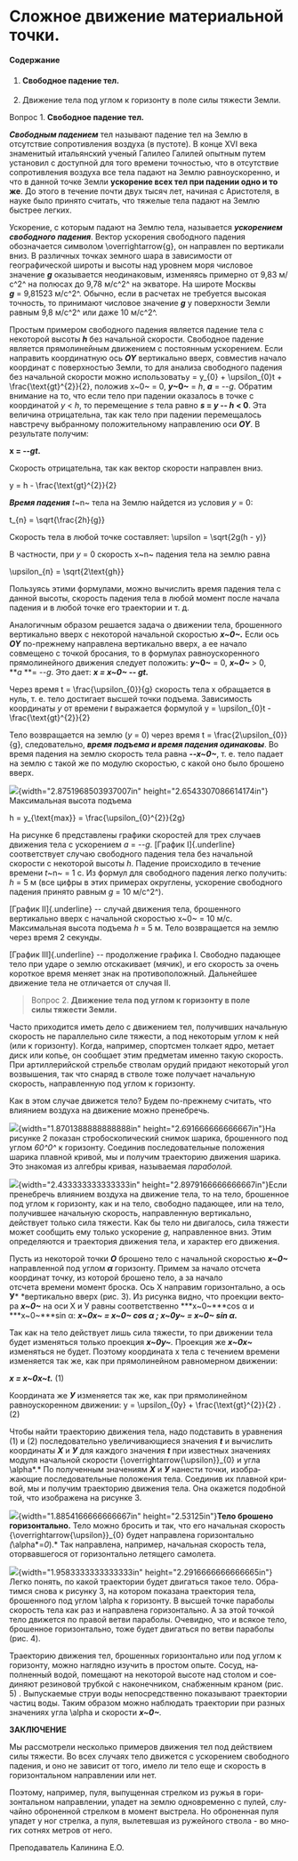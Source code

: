 # Сложное движение материальной точки.

**Содержание**

1.  #### Свободное падение тел.

2.  Движение тела под углом к горизонту в поле силы тяжести Земли.

Вопрос 1. **Свободное падение тел.**

***Свободным падением*** тел называют падение тел на Землю в отсутствие
сопротивления воздуха (в пустоте). В конце XVI века знаменитый
итальянский ученый Галилео Галилей опытным путем установил с доступной
для того времени точностью, что в отсутствие сопротивления воздуха все
тела падают на Землю равноускоренно, и что в данной точке Земли
**ускорение всех тел при падении одно и то же**. До этого в течение
почти двух тысяч лет, начиная с Аристотеля, в науке было принято
считать, что тяжелые тела падают на Землю быстрее легких.

Ускорение, с которым падают на Землю тела, называется ***ускорением
свободного падения***. Вектор ускорения свободного падения обозначается
символом \overrightarrow{g}, он направлен по вертикали вниз. В
различных точках земного шара в зависимости от географической широты и
высоты над уровнем моря числовое значение ***g*** оказывается
неодинаковым, изменяясь примерно от 9,83 м/с^2^ на полюсах до
9,78 м/с^2^ на экваторе. На широте Москвы ***g*** = 9,81523 м/с^2^.
Обычно, если в расчетах не требуется высокая точность, то принимают
числовое значение ***g*** у поверхности Земли равным 9,8 м/с^2^ или даже
10 м/с^2^.

Простым примером свободного падения является падение тела с некоторой
высоты ***h*** без начальной скорости. Свободное падение является
прямолинейным движением с постоянным ускорением. Если направить
координатную ось ***OY*** вертикально вверх, совместив начало координат
с поверхностью Земли, то для анализа свободного падения без начальной
скорости можно
использоватьy = y_{0} + \upsilon_{0}t + \frac{\text{gt}^{2}}{2},
положив х~0~ = 0, ***y*~0~** = *h*, ***a*** = --*g*. Обратим внимание на
то, что если тело при падении оказалось в точке с координатой
*y* \< *h*, то перемещение *s* тела равно ***s* = *y* -- *h* \< 0**. Эта
величина отрицательна, так как тело при падении перемещалось навстречу
выбранному положительному направлению оси ***OY***. В результате
получим:

**х = --*gt*.**

Скорость отрицательна, так как вектор скорости направлен вниз.

y = h - \frac{\text{gt}^{2}}{2}

***Время падения** t*~n~ тела на Землю найдется из условия *y* = 0:

t_{n} = \sqrt{\frac{2h}{g}}

Скорость тела в любой точке составляет: \upsilon = \sqrt{2g(h - y)}

В частности, при *y* = 0 скорость х~n~ падения тела на землю равна

\upsilon_{п} = \sqrt{2\text{gh}}

Пользуясь этими формулами, можно вычислить время падения тела с данной
высоты, скорость падения тела в любой момент после начала падения и в
любой точке его траектории и т. д.

Аналогичным образом решается задача о движении тела, брошенного
вертикально вверх с некоторой начальной скоростью ***х~0~.*** Если ось
***OY*** по-прежнему направлена вертикально вверх, а ее начало совмещено
с точкой бросания, то в формулах равноускоренного прямолинейного
движения следует положить: ***y*~0~** = 0, ***х~0~*** \> 0,
***a* **= --*g*. Это дает: ***х = х~0~ -- *gt*.***

Через время t = \frac{\upsilon_{0}}{g} скорость тела х обращается в
нуль, т. е. тело достигает высшей точки подъема. Зависимость координаты
*y* от времени *t* выражается формулой
y = \upsilon_{0}t - \frac{\text{gt}^{2}}{2}

Тело возвращается на землю (*y* = 0) через время
t = \frac{2\upsilon_{0}}{g}, следовательно, ***время подъема и время
падения одинаковы***. Во время падения на землю скорость тела равна
***--х~0~***, т. е. тело падает на землю с такой же по модулю скоростью,
с какой оно было брошено вверх.

![](vertopal_36d35c54f7124292bff5feb3a59fb3af/media/image35.png){width="2.8751968503937007in"
height="2.6543307086614174in"}Максимальная высота подъема

h = y_{\text{max}} = \frac{\upsilon_{0}^{2}}{2g}

На рисунке 6 представлены графики скоростей для трех случаев движения
тела с ускорением *a* = --*g*. [График I]{.underline} соответствует
случаю свободного падения тела без начальной скорости с некоторой высоты
*h*. Падение происходило в течение времени *t*~n~ = 1 с. Из формул для
свободного падения легко получить: *h* = 5 м (все цифры в этих примерах
округлены, ускорение свободного падения принято равным *g* = 10 м/с^2^).

[График II]{.underline} -- случай движения тела, брошенного вертикально
вверх с начальной скоростью х~0~ = 10 м/с. Максимальная высота подъема
*h* = 5 м. Тело возвращается на землю через время 2 секунды.

[График III]{.underline} -- продолжение графика I. Свободно падающее
тело при ударе о землю отскакивает (мячик), и его скорость за очень
короткое время меняет знак на противоположный. Дальнейшее движение тела
не отличается от случая II.

> Вопрос 2. **Движение тела под углом к горизонту в поле\
> силы тяжести Земли.**

Часто приходится иметь дело с движением тел, получивших началь­ную
скорость не параллельно силе тяжести, а под некоторым углом к ней (или к
горизонту). Когда, на­пример, спортсмен толкает ядро, ме­тает диск или
копье, он сообщает этим предметам именно такую ско­рость. При
артиллерийской стрель­бе стволам орудий придают некото­рый угол
возвышения, так что сна­ряд в стволе тоже получает началь­ную скорость,
направленную под уг­лом к горизонту.

Как в этом случае движется тело? Будем по-прежнему считать, что влиянием
воздуха на движение мож­но пренебречь.

![](vertopal_36d35c54f7124292bff5feb3a59fb3af/media/image36.png){width="1.8701388888888888in"
height="2.691666666666667in"}На рисунке 2 показан стро­боскопический
снимок шарика, бро­шенного под углом *60^0^* к горизонту. Соединив
последовательные поло­жения шарика плавной кривой, мы и получим
траекторию дви­жения шарика. Это знакомая из алгебры кривая, называемая
*пара­болой.*

![](vertopal_36d35c54f7124292bff5feb3a59fb3af/media/image37.png){width="2.433333333333333in"
height="2.8979166666666667in"}Если пренебречь влиянием воз­духа на
движение тела, то на тело, брошенное под углом к горизонту, как и на
тело, свободно падающее, или на тело, получившее начальную скорость,
направленную вертикаль­но, действует только сила тяжести. Как бы тело ни
двигалось, сила тя­жести может сообщить ему только ускорение *g,*
направленное вниз. Этим определяются и траектория движения тела, и
характер его дви­жения.

Пусть из некоторой точки ***О*** брошено тело с начальной скоростью
***х~0~*** направленной под углом ***α*** го­ризонту. Примем за начало
отсчета кοординат точку, из которой бро­шено тело, а за начало
отсчета времени момент броска. Ось Х на­правим горизонтально, а ось
**У­*** *вертикально вверх (рис. 3). Из рисунка видно, что проекции
векто­ра ***х~0~*** на оси Х и У равны соответ­ственно ***х~0~***cos α и
***х~0~***sin α: ***х~0х~ = х~0~ cos α ; х~0у~ = х~0~ sin α.***

Так как на тело действует лишь сила тяжести, то при движении тела будет
изменяться только проек­ция ***х~0у~**.* Проекция же ***х~0х~***
изменяться не будет. Поэтому координата х тела с течением времени
изменяется так же, как при прямолинейном рав­номерном движении:

***х = х~0х~t.*** (1)

Координата же ***У*** изменяется так же, как при прямолинейном
равноускоренном движении: y = \upsilon_{0y} + \frac{\text{gt}^{2}}{2}
. (2)

Чтобы найти траекторию движе­ния тела, надо подставить в урав­нения (1) и
(2) последовательно увеличивающиеся значения ***t*** и вы­числить
координаты ***Х*** и ***У*** для каж­дого значения ***t*** при известных
зна­чениях модуля начальной скорости {\overrightarrow{\upsilon}}_{0} и
угла \alpha*.* По полученным зна­чениям ***Х*** и ***У*** нанести
точки, изобра­жающие последовательные положе­ния тела. Соединив их плавной
кри­вой, мы и получим траекторию дви­жения тела. Она окажется подоб­ной
той, что изображена на ри­сунке 3.

![](vertopal_36d35c54f7124292bff5feb3a59fb3af/media/image38.png){width="1.8854166666666667in"
height="2.53125in"}**Тело брошено горизонтально.** Тело можно бросить и
так, что его начальная скорость {\overrightarrow{\upsilon}}_{0} будет
направ­лена горизонтально *(*\alpha*=*0*).* Так направлена, например,
начальная скорость тела, оторвавшегося от горизонтально летящего
самолета.

![](vertopal_36d35c54f7124292bff5feb3a59fb3af/media/image39.png){width="1.9583333333333333in"
height="2.2916666666666665in"}Легко понять, по какой траектории будет
двигаться такое тело. Обра­тимся снова к рисунку 3, на ко­тором показана
траектория тела, брошенного под углом \alpha к горизонту. В высшей
точке параболы скорость тела как раз и направле­на горизонтально. А за
этой точкой тело движется по правой ветви параболы. Очевидно, что и
всякое тело, брошенное горизонтально, то­же будет двигаться по ветви
пара­болы (рис. 4).

Траекторию движения тел, бро­шенных горизонтально или под углом к
горизонту, можно наглядно изу­чить в простом опыте. Сосуд, на­полненный
водой, помещают на не­которой высоте над столом и сое­диняют резиновой
трубкой с наконечником, снабженным краном (рис. 5) . Выпускаемые струи
воды непосредственно показывают траектории частиц воды. Таким об­разом
можно наблюдать траектории при разных значениях угла \alpha и ско­рости
***х~0~**.*

**ЗАКЛЮЧЕНИЕ**

Мы рассмотрели несколько при­меров движения тел под действием силы
тяжести. Во всех случаях тело движется с ускорением сво­бодного падения,
и оно не зависит от того, имело ли тело еще и ско­рость в горизонтальном
направлении или нет.

Поэтому, например, пуля, выпу­щенная стрелком из ружья в гори­зонтальном
направлении, упадет на землю одновременно с пулей, слу­чайно оброненной
стрелком в момент выстрела. Но оброненная пуля упа­дет у ног стрелка, а
пуля, вылетев­шая из ружейного ствола - во мно­гих сотнях метров от него.

Преподаватель Калинина Е.О.